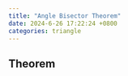 ```yaml
---
title: "Angle Bisector Theorem"
date: 2024-6-26 17:22:24 +0800
categories: triangle
---
```


## Theorem
